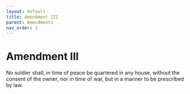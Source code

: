 ```yaml
---
layout: default
title: Amendment III
parent: Amendments
nav_order: 3
---
```


# Amendment III

No soldier shall, in time of peace be quartered in any house, without the consent of the owner, nor in time of war, but in a manner to be prescribed by law.